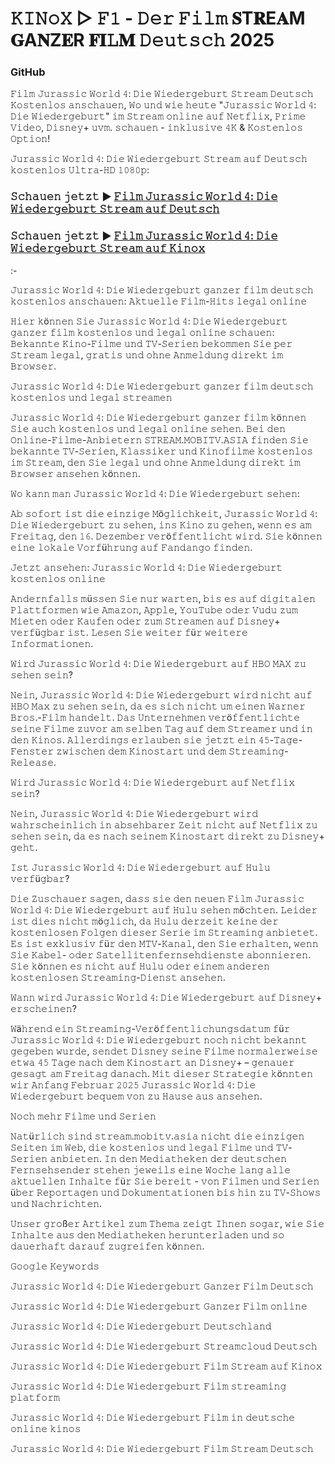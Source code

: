 # 𝙺𝙸𝙽𝚘𝚇 ▷ 𝙵𝟷 - 𝙳𝚎𝚛 𝙵𝚒𝚕𝚖 𝐒T𝐑E𝐀M 𝐆A𝐍Z𝐄R 𝐅𝐈𝙻𝐌 𝙳𝚎𝚞𝚝𝚜𝚌𝚑 2025

### GitHub

𝙵𝚒𝚕𝚖 𝙹𝚞𝚛𝚊𝚜𝚜𝚒𝚌 𝚆𝚘𝚛𝚕𝚍 𝟺: 𝙳𝚒𝚎 𝚆𝚒𝚎𝚍𝚎𝚛𝚐𝚎𝚋𝚞𝚛𝚝 𝚂𝚝𝚛𝚎𝚊𝚖 𝙳𝚎𝚞𝚝𝚜𝚌𝚑 𝙺𝚘𝚜𝚝𝚎𝚗𝚕𝚘𝚜 𝚊𝚗𝚜𝚌𝚑𝚊𝚞𝚎𝚗, 𝚆𝚘 𝚞𝚗𝚍 𝚠𝚒𝚎 𝚑𝚎𝚞𝚝𝚎 "𝙹𝚞𝚛𝚊𝚜𝚜𝚒𝚌 𝚆𝚘𝚛𝚕𝚍 𝟺: 𝙳𝚒𝚎 𝚆𝚒𝚎𝚍𝚎𝚛𝚐𝚎𝚋𝚞𝚛𝚝" 𝚒𝚖 𝚂𝚝𝚛𝚎𝚊𝚖 𝚘𝚗𝚕𝚒𝚗𝚎 𝚊𝚞𝚏 𝙽𝚎𝚝𝚏𝚕𝚒𝚡, 𝙿𝚛𝚒𝚖𝚎 𝚅𝚒𝚍𝚎𝚘, 𝙳𝚒𝚜𝚗𝚎𝚢+ 𝚞𝚟𝚖. 𝚜𝚌𝚑𝚊𝚞𝚎𝚗 - 𝚒𝚗𝚔𝚕𝚞𝚜𝚒𝚟𝚎 𝟺𝙺 & 𝙺𝚘𝚜𝚝𝚎𝚗𝚕𝚘𝚜 𝙾𝚙𝚝𝚒𝚘𝚗!

𝙹𝚞𝚛𝚊𝚜𝚜𝚒𝚌 𝚆𝚘𝚛𝚕𝚍 𝟺: 𝙳𝚒𝚎 𝚆𝚒𝚎𝚍𝚎𝚛𝚐𝚎𝚋𝚞𝚛𝚝 𝚂𝚝𝚛𝚎𝚊𝚖 𝚊𝚞𝚏 𝙳𝚎𝚞𝚝𝚜𝚌𝚑 𝚔𝚘𝚜𝚝𝚎𝚗𝚕𝚘𝚜 𝚄𝚕𝚝𝚛𝚊-𝙷𝙳 𝟷𝟶𝟾𝟶𝚙:

### 𝚂𝚌𝚑𝚊𝚞𝚎𝚗 𝚓𝚎𝚝𝚣𝚝 ▶ [𝙵𝚒𝚕𝚖 𝙹𝚞𝚛𝚊𝚜𝚜𝚒𝚌 𝚆𝚘𝚛𝚕𝚍 𝟺: 𝙳𝚒𝚎 𝚆𝚒𝚎𝚍𝚎𝚛𝚐𝚎𝚋𝚞𝚛𝚝 𝚂𝚝𝚛𝚎𝚊𝚖 𝚊𝚞𝚏 𝙳𝚎𝚞𝚝𝚜𝚌𝚑](https://tinyurl.com/4dazwh2w)

### 𝚂𝚌𝚑𝚊𝚞𝚎𝚗 𝚓𝚎𝚝𝚣𝚝 ▶ [𝙵𝚒𝚕𝚖 𝙹𝚞𝚛𝚊𝚜𝚜𝚒𝚌 𝚆𝚘𝚛𝚕𝚍 𝟺: 𝙳𝚒𝚎 𝚆𝚒𝚎𝚍𝚎𝚛𝚐𝚎𝚋𝚞𝚛𝚝 𝚂𝚝𝚛𝚎𝚊𝚖 𝚊𝚞𝚏 𝙺𝚒𝚗𝚘𝚡](https://tinyurl.com/4dazwh2w)

:-

𝙹𝚞𝚛𝚊𝚜𝚜𝚒𝚌 𝚆𝚘𝚛𝚕𝚍 𝟺: 𝙳𝚒𝚎 𝚆𝚒𝚎𝚍𝚎𝚛𝚐𝚎𝚋𝚞𝚛𝚝 𝚐𝚊𝚗𝚣𝚎𝚛 𝚏𝚒𝚕𝚖 𝚍𝚎𝚞𝚝𝚜𝚌𝚑 𝚔𝚘𝚜𝚝𝚎𝚗𝚕𝚘𝚜 𝚊𝚗𝚜𝚌𝚑𝚊𝚞𝚎𝚗: 𝙰𝚔𝚝𝚞𝚎𝚕𝚕𝚎 𝙵𝚒𝚕𝚖-𝙷𝚒𝚝𝚜 𝚕𝚎𝚐𝚊𝚕 𝚘𝚗𝚕𝚒𝚗𝚎

𝙷𝚒𝚎𝚛 𝚔ö𝚗𝚗𝚎𝚗 𝚂𝚒𝚎 𝙹𝚞𝚛𝚊𝚜𝚜𝚒𝚌 𝚆𝚘𝚛𝚕𝚍 𝟺: 𝙳𝚒𝚎 𝚆𝚒𝚎𝚍𝚎𝚛𝚐𝚎𝚋𝚞𝚛𝚝 𝚐𝚊𝚗𝚣𝚎𝚛 𝚏𝚒𝚕𝚖 𝚔𝚘𝚜𝚝𝚎𝚗𝚕𝚘𝚜 𝚞𝚗𝚍 𝚕𝚎𝚐𝚊𝚕 𝚘𝚗𝚕𝚒𝚗𝚎 𝚜𝚌𝚑𝚊𝚞𝚎𝚗: 𝙱𝚎𝚔𝚊𝚗𝚗𝚝𝚎 𝙺𝚒𝚗𝚘-𝙵𝚒𝚕𝚖𝚎 𝚞𝚗𝚍 𝚃𝚅-𝚂𝚎𝚛𝚒𝚎𝚗 𝚋𝚎𝚔𝚘𝚖𝚖𝚎𝚗 𝚂𝚒𝚎 𝚙𝚎𝚛 𝚂𝚝𝚛𝚎𝚊𝚖 𝚕𝚎𝚐𝚊𝚕, 𝚐𝚛𝚊𝚝𝚒𝚜 𝚞𝚗𝚍 𝚘𝚑𝚗𝚎 𝙰𝚗𝚖𝚎𝚕𝚍𝚞𝚗𝚐 𝚍𝚒𝚛𝚎𝚔𝚝 𝚒𝚖 𝙱𝚛𝚘𝚠𝚜𝚎𝚛.

𝙹𝚞𝚛𝚊𝚜𝚜𝚒𝚌 𝚆𝚘𝚛𝚕𝚍 𝟺: 𝙳𝚒𝚎 𝚆𝚒𝚎𝚍𝚎𝚛𝚐𝚎𝚋𝚞𝚛𝚝 𝚐𝚊𝚗𝚣𝚎𝚛 𝚏𝚒𝚕𝚖 𝚍𝚎𝚞𝚝𝚜𝚌𝚑 𝚔𝚘𝚜𝚝𝚎𝚗𝚕𝚘𝚜 𝚞𝚗𝚍 𝚕𝚎𝚐𝚊𝚕 𝚜𝚝𝚛𝚎𝚊𝚖𝚎𝚗

𝙹𝚞𝚛𝚊𝚜𝚜𝚒𝚌 𝚆𝚘𝚛𝚕𝚍 𝟺: 𝙳𝚒𝚎 𝚆𝚒𝚎𝚍𝚎𝚛𝚐𝚎𝚋𝚞𝚛𝚝 𝚐𝚊𝚗𝚣𝚎𝚛 𝚏𝚒𝚕𝚖 𝚔ö𝚗𝚗𝚎𝚗 𝚂𝚒𝚎 𝚊𝚞𝚌𝚑 𝚔𝚘𝚜𝚝𝚎𝚗𝚕𝚘𝚜 𝚞𝚗𝚍 𝚕𝚎𝚐𝚊𝚕 𝚘𝚗𝚕𝚒𝚗𝚎 𝚜𝚎𝚑𝚎𝚗. 𝙱𝚎𝚒 𝚍𝚎𝚗 𝙾𝚗𝚕𝚒𝚗𝚎-𝙵𝚒𝚕𝚖𝚎-𝙰𝚗𝚋𝚒𝚎𝚝𝚎𝚛𝚗 𝚂𝚃𝚁𝙴𝙰𝙼.𝙼𝙾𝙱𝙸𝚃𝚅.𝙰𝚂𝙸𝙰 𝚏𝚒𝚗𝚍𝚎𝚗 𝚂𝚒𝚎 𝚋𝚎𝚔𝚊𝚗𝚗𝚝𝚎 𝚃𝚅-𝚂𝚎𝚛𝚒𝚎𝚗, 𝙺𝚕𝚊𝚜𝚜𝚒𝚔𝚎𝚛 𝚞𝚗𝚍 𝙺𝚒𝚗𝚘𝚏𝚒𝚕𝚖𝚎 𝚔𝚘𝚜𝚝𝚎𝚗𝚕𝚘𝚜 𝚒𝚖 𝚂𝚝𝚛𝚎𝚊𝚖, 𝚍𝚎𝚗 𝚂𝚒𝚎 𝚕𝚎𝚐𝚊𝚕 𝚞𝚗𝚍 𝚘𝚑𝚗𝚎 𝙰𝚗𝚖𝚎𝚕𝚍𝚞𝚗𝚐 𝚍𝚒𝚛𝚎𝚔𝚝 𝚒𝚖 𝙱𝚛𝚘𝚠𝚜𝚎𝚛 𝚊𝚗𝚜𝚎𝚑𝚎𝚗 𝚔ö𝚗𝚗𝚎𝚗.

𝚆𝚘 𝚔𝚊𝚗𝚗 𝚖𝚊𝚗 𝙹𝚞𝚛𝚊𝚜𝚜𝚒𝚌 𝚆𝚘𝚛𝚕𝚍 𝟺: 𝙳𝚒𝚎 𝚆𝚒𝚎𝚍𝚎𝚛𝚐𝚎𝚋𝚞𝚛𝚝 𝚜𝚎𝚑𝚎𝚗:

𝙰𝚋 𝚜𝚘𝚏𝚘𝚛𝚝 𝚒𝚜𝚝 𝚍𝚒𝚎 𝚎𝚒𝚗𝚣𝚒𝚐𝚎 𝙼ö𝚐𝚕𝚒𝚌𝚑𝚔𝚎𝚒𝚝, 𝙹𝚞𝚛𝚊𝚜𝚜𝚒𝚌 𝚆𝚘𝚛𝚕𝚍 𝟺: 𝙳𝚒𝚎 𝚆𝚒𝚎𝚍𝚎𝚛𝚐𝚎𝚋𝚞𝚛𝚝 𝚣𝚞 𝚜𝚎𝚑𝚎𝚗, 𝚒𝚗𝚜 𝙺𝚒𝚗𝚘 𝚣𝚞 𝚐𝚎𝚑𝚎𝚗, 𝚠𝚎𝚗𝚗 𝚎𝚜 𝚊𝚖 𝙵𝚛𝚎𝚒𝚝𝚊𝚐, 𝚍𝚎𝚗 𝟷𝟼. 𝙳𝚎𝚣𝚎𝚖𝚋𝚎𝚛 𝚟𝚎𝚛ö𝚏𝚏𝚎𝚗𝚝𝚕𝚒𝚌𝚑𝚝 𝚠𝚒𝚛𝚍. 𝚂𝚒𝚎 𝚔ö𝚗𝚗𝚎𝚗 𝚎𝚒𝚗𝚎 𝚕𝚘𝚔𝚊𝚕𝚎 𝚅𝚘𝚛𝚏ü𝚑𝚛𝚞𝚗𝚐 𝚊𝚞𝚏 𝙵𝚊𝚗𝚍𝚊𝚗𝚐𝚘 𝚏𝚒𝚗𝚍𝚎𝚗.

𝙹𝚎𝚝𝚣𝚝 𝚊𝚗𝚜𝚎𝚑𝚎𝚗: 𝙹𝚞𝚛𝚊𝚜𝚜𝚒𝚌 𝚆𝚘𝚛𝚕𝚍 𝟺: 𝙳𝚒𝚎 𝚆𝚒𝚎𝚍𝚎𝚛𝚐𝚎𝚋𝚞𝚛𝚝 𝚔𝚘𝚜𝚝𝚎𝚗𝚕𝚘𝚜 𝚘𝚗𝚕𝚒𝚗𝚎

𝙰𝚗𝚍𝚎𝚛𝚗𝚏𝚊𝚕𝚕𝚜 𝚖ü𝚜𝚜𝚎𝚗 𝚂𝚒𝚎 𝚗𝚞𝚛 𝚠𝚊𝚛𝚝𝚎𝚗, 𝚋𝚒𝚜 𝚎𝚜 𝚊𝚞𝚏 𝚍𝚒𝚐𝚒𝚝𝚊𝚕𝚎𝚗 𝙿𝚕𝚊𝚝𝚝𝚏𝚘𝚛𝚖𝚎𝚗 𝚠𝚒𝚎 𝙰𝚖𝚊𝚣𝚘𝚗, 𝙰𝚙𝚙𝚕𝚎, 𝚈𝚘𝚞𝚃𝚞𝚋𝚎 𝚘𝚍𝚎𝚛 𝚅𝚞𝚍𝚞 𝚣𝚞𝚖 𝙼𝚒𝚎𝚝𝚎𝚗 𝚘𝚍𝚎𝚛 𝙺𝚊𝚞𝚏𝚎𝚗 𝚘𝚍𝚎𝚛 𝚣𝚞𝚖 𝚂𝚝𝚛𝚎𝚊𝚖𝚎𝚗 𝚊𝚞𝚏 𝙳𝚒𝚜𝚗𝚎𝚢+ 𝚟𝚎𝚛𝚏ü𝚐𝚋𝚊𝚛 𝚒𝚜𝚝. 𝙻𝚎𝚜𝚎𝚗 𝚂𝚒𝚎 𝚠𝚎𝚒𝚝𝚎𝚛 𝚏ü𝚛 𝚠𝚎𝚒𝚝𝚎𝚛𝚎 𝙸𝚗𝚏𝚘𝚛𝚖𝚊𝚝𝚒𝚘𝚗𝚎𝚗.

𝚆𝚒𝚛𝚍 𝙹𝚞𝚛𝚊𝚜𝚜𝚒𝚌 𝚆𝚘𝚛𝚕𝚍 𝟺: 𝙳𝚒𝚎 𝚆𝚒𝚎𝚍𝚎𝚛𝚐𝚎𝚋𝚞𝚛𝚝 𝚊𝚞𝚏 𝙷𝙱𝙾 𝙼𝙰𝚇 𝚣𝚞 𝚜𝚎𝚑𝚎𝚗 𝚜𝚎𝚒𝚗?

𝙽𝚎𝚒𝚗, 𝙹𝚞𝚛𝚊𝚜𝚜𝚒𝚌 𝚆𝚘𝚛𝚕𝚍 𝟺: 𝙳𝚒𝚎 𝚆𝚒𝚎𝚍𝚎𝚛𝚐𝚎𝚋𝚞𝚛𝚝 𝚠𝚒𝚛𝚍 𝚗𝚒𝚌𝚑𝚝 𝚊𝚞𝚏 𝙷𝙱𝙾 𝙼𝚊𝚡 𝚣𝚞 𝚜𝚎𝚑𝚎𝚗 𝚜𝚎𝚒𝚗, 𝚍𝚊 𝚎𝚜 𝚜𝚒𝚌𝚑 𝚗𝚒𝚌𝚑𝚝 𝚞𝚖 𝚎𝚒𝚗𝚎𝚗 𝚆𝚊𝚛𝚗𝚎𝚛 𝙱𝚛𝚘𝚜.-𝙵𝚒𝚕𝚖 𝚑𝚊𝚗𝚍𝚎𝚕𝚝. 𝙳𝚊𝚜 𝚄𝚗𝚝𝚎𝚛𝚗𝚎𝚑𝚖𝚎𝚗 𝚟𝚎𝚛ö𝚏𝚏𝚎𝚗𝚝𝚕𝚒𝚌𝚑𝚝𝚎 𝚜𝚎𝚒𝚗𝚎 𝙵𝚒𝚕𝚖𝚎 𝚣𝚞𝚟𝚘𝚛 𝚊𝚖 𝚜𝚎𝚕𝚋𝚎𝚗 𝚃𝚊𝚐 𝚊𝚞𝚏 𝚍𝚎𝚖 𝚂𝚝𝚛𝚎𝚊𝚖𝚎𝚛 𝚞𝚗𝚍 𝚒𝚗 𝚍𝚎𝚗 𝙺𝚒𝚗𝚘𝚜. 𝙰𝚕𝚕𝚎𝚛𝚍𝚒𝚗𝚐𝚜 𝚎𝚛𝚕𝚊𝚞𝚋𝚎𝚗 𝚜𝚒𝚎 𝚓𝚎𝚝𝚣𝚝 𝚎𝚒𝚗 𝟺𝟻-𝚃𝚊𝚐𝚎-𝙵𝚎𝚗𝚜𝚝𝚎𝚛 𝚣𝚠𝚒𝚜𝚌𝚑𝚎𝚗 𝚍𝚎𝚖 𝙺𝚒𝚗𝚘𝚜𝚝𝚊𝚛𝚝 𝚞𝚗𝚍 𝚍𝚎𝚖 𝚂𝚝𝚛𝚎𝚊𝚖𝚒𝚗𝚐-𝚁𝚎𝚕𝚎𝚊𝚜𝚎.

𝚆𝚒𝚛𝚍 𝙹𝚞𝚛𝚊𝚜𝚜𝚒𝚌 𝚆𝚘𝚛𝚕𝚍 𝟺: 𝙳𝚒𝚎 𝚆𝚒𝚎𝚍𝚎𝚛𝚐𝚎𝚋𝚞𝚛𝚝 𝚊𝚞𝚏 𝙽𝚎𝚝𝚏𝚕𝚒𝚡 𝚜𝚎𝚒𝚗?

𝙽𝚎𝚒𝚗, 𝙹𝚞𝚛𝚊𝚜𝚜𝚒𝚌 𝚆𝚘𝚛𝚕𝚍 𝟺: 𝙳𝚒𝚎 𝚆𝚒𝚎𝚍𝚎𝚛𝚐𝚎𝚋𝚞𝚛𝚝 𝚠𝚒𝚛𝚍 𝚠𝚊𝚑𝚛𝚜𝚌𝚑𝚎𝚒𝚗𝚕𝚒𝚌𝚑 𝚒𝚗 𝚊𝚋𝚜𝚎𝚑𝚋𝚊𝚛𝚎𝚛 𝚉𝚎𝚒𝚝 𝚗𝚒𝚌𝚑𝚝 𝚊𝚞𝚏 𝙽𝚎𝚝𝚏𝚕𝚒𝚡 𝚣𝚞 𝚜𝚎𝚑𝚎𝚗 𝚜𝚎𝚒𝚗, 𝚍𝚊 𝚎𝚜 𝚗𝚊𝚌𝚑 𝚜𝚎𝚒𝚗𝚎𝚖 𝙺𝚒𝚗𝚘𝚜𝚝𝚊𝚛𝚝 𝚍𝚒𝚛𝚎𝚔𝚝 𝚣𝚞 𝙳𝚒𝚜𝚗𝚎𝚢+ 𝚐𝚎𝚑𝚝.

𝙸𝚜𝚝 𝙹𝚞𝚛𝚊𝚜𝚜𝚒𝚌 𝚆𝚘𝚛𝚕𝚍 𝟺: 𝙳𝚒𝚎 𝚆𝚒𝚎𝚍𝚎𝚛𝚐𝚎𝚋𝚞𝚛𝚝 𝚊𝚞𝚏 𝙷𝚞𝚕𝚞 𝚟𝚎𝚛𝚏ü𝚐𝚋𝚊𝚛?

𝙳𝚒𝚎 𝚉𝚞𝚜𝚌𝚑𝚊𝚞𝚎𝚛 𝚜𝚊𝚐𝚎𝚗, 𝚍𝚊𝚜𝚜 𝚜𝚒𝚎 𝚍𝚎𝚗 𝚗𝚎𝚞𝚎𝚗 𝙵𝚒𝚕𝚖 𝙹𝚞𝚛𝚊𝚜𝚜𝚒𝚌 𝚆𝚘𝚛𝚕𝚍 𝟺: 𝙳𝚒𝚎 𝚆𝚒𝚎𝚍𝚎𝚛𝚐𝚎𝚋𝚞𝚛𝚝 𝚊𝚞𝚏 𝙷𝚞𝚕𝚞 𝚜𝚎𝚑𝚎𝚗 𝚖ö𝚌𝚑𝚝𝚎𝚗. 𝙻𝚎𝚒𝚍𝚎𝚛 𝚒𝚜𝚝 𝚍𝚒𝚎𝚜 𝚗𝚒𝚌𝚑𝚝 𝚖ö𝚐𝚕𝚒𝚌𝚑, 𝚍𝚊 𝙷𝚞𝚕𝚞 𝚍𝚎𝚛𝚣𝚎𝚒𝚝 𝚔𝚎𝚒𝚗𝚎 𝚍𝚎𝚛 𝚔𝚘𝚜𝚝𝚎𝚗𝚕𝚘𝚜𝚎𝚗 𝙵𝚘𝚕𝚐𝚎𝚗 𝚍𝚒𝚎𝚜𝚎𝚛 𝚂𝚎𝚛𝚒𝚎 𝚒𝚖 𝚂𝚝𝚛𝚎𝚊𝚖𝚒𝚗𝚐 𝚊𝚗𝚋𝚒𝚎𝚝𝚎𝚝. 𝙴𝚜 𝚒𝚜𝚝 𝚎𝚡𝚔𝚕𝚞𝚜𝚒𝚟 𝚏ü𝚛 𝚍𝚎𝚗 𝙼𝚃𝚅-𝙺𝚊𝚗𝚊𝚕, 𝚍𝚎𝚗 𝚂𝚒𝚎 𝚎𝚛𝚑𝚊𝚕𝚝𝚎𝚗, 𝚠𝚎𝚗𝚗 𝚂𝚒𝚎 𝙺𝚊𝚋𝚎𝚕- 𝚘𝚍𝚎𝚛 𝚂𝚊𝚝𝚎𝚕𝚕𝚒𝚝𝚎𝚗𝚏𝚎𝚛𝚗𝚜𝚎𝚑𝚍𝚒𝚎𝚗𝚜𝚝𝚎 𝚊𝚋𝚘𝚗𝚗𝚒𝚎𝚛𝚎𝚗. 𝚂𝚒𝚎 𝚔ö𝚗𝚗𝚎𝚗 𝚎𝚜 𝚗𝚒𝚌𝚑𝚝 𝚊𝚞𝚏 𝙷𝚞𝚕𝚞 𝚘𝚍𝚎𝚛 𝚎𝚒𝚗𝚎𝚖 𝚊𝚗𝚍𝚎𝚛𝚎𝚗 𝚔𝚘𝚜𝚝𝚎𝚗𝚕𝚘𝚜𝚎𝚗 𝚂𝚝𝚛𝚎𝚊𝚖𝚒𝚗𝚐-𝙳𝚒𝚎𝚗𝚜𝚝 𝚊𝚗𝚜𝚎𝚑𝚎𝚗.

𝚆𝚊𝚗𝚗 𝚠𝚒𝚛𝚍 𝙹𝚞𝚛𝚊𝚜𝚜𝚒𝚌 𝚆𝚘𝚛𝚕𝚍 𝟺: 𝙳𝚒𝚎 𝚆𝚒𝚎𝚍𝚎𝚛𝚐𝚎𝚋𝚞𝚛𝚝 𝚊𝚞𝚏 𝙳𝚒𝚜𝚗𝚎𝚢+ 𝚎𝚛𝚜𝚌𝚑𝚎𝚒𝚗𝚎𝚗?

𝚆ä𝚑𝚛𝚎𝚗𝚍 𝚎𝚒𝚗 𝚂𝚝𝚛𝚎𝚊𝚖𝚒𝚗𝚐-𝚅𝚎𝚛ö𝚏𝚏𝚎𝚗𝚝𝚕𝚒𝚌𝚑𝚞𝚗𝚐𝚜𝚍𝚊𝚝𝚞𝚖 𝚏ü𝚛 𝙹𝚞𝚛𝚊𝚜𝚜𝚒𝚌 𝚆𝚘𝚛𝚕𝚍 𝟺: 𝙳𝚒𝚎 𝚆𝚒𝚎𝚍𝚎𝚛𝚐𝚎𝚋𝚞𝚛𝚝 𝚗𝚘𝚌𝚑 𝚗𝚒𝚌𝚑𝚝 𝚋𝚎𝚔𝚊𝚗𝚗𝚝 𝚐𝚎𝚐𝚎𝚋𝚎𝚗 𝚠𝚞𝚛𝚍𝚎, 𝚜𝚎𝚗𝚍𝚎𝚝 𝙳𝚒𝚜𝚗𝚎𝚢 𝚜𝚎𝚒𝚗𝚎 𝙵𝚒𝚕𝚖𝚎 𝚗𝚘𝚛𝚖𝚊𝚕𝚎𝚛𝚠𝚎𝚒𝚜𝚎 𝚎𝚝𝚠𝚊 𝟺𝟻 𝚃𝚊𝚐𝚎 𝚗𝚊𝚌𝚑 𝚍𝚎𝚖 𝙺𝚒𝚗𝚘𝚜𝚝𝚊𝚛𝚝 𝚊𝚗 𝙳𝚒𝚜𝚗𝚎𝚢+ – 𝚐𝚎𝚗𝚊𝚞𝚎𝚛 𝚐𝚎𝚜𝚊𝚐𝚝 𝚊𝚖 𝙵𝚛𝚎𝚒𝚝𝚊𝚐 𝚍𝚊𝚗𝚊𝚌𝚑. 𝙼𝚒𝚝 𝚍𝚒𝚎𝚜𝚎𝚛 𝚂𝚝𝚛𝚊𝚝𝚎𝚐𝚒𝚎 𝚔ö𝚗𝚗𝚝𝚎𝚗 𝚠𝚒𝚛 𝙰𝚗𝚏𝚊𝚗𝚐 𝙵𝚎𝚋𝚛𝚞𝚊𝚛 𝟸𝟶𝟸𝟻 𝙹𝚞𝚛𝚊𝚜𝚜𝚒𝚌 𝚆𝚘𝚛𝚕𝚍 𝟺: 𝙳𝚒𝚎 𝚆𝚒𝚎𝚍𝚎𝚛𝚐𝚎𝚋𝚞𝚛𝚝 𝚋𝚎𝚚𝚞𝚎𝚖 𝚟𝚘𝚗 𝚣𝚞 𝙷𝚊𝚞𝚜𝚎 𝚊𝚞𝚜 𝚊𝚗𝚜𝚎𝚑𝚎𝚗.

𝙽𝚘𝚌𝚑 𝚖𝚎𝚑𝚛 𝙵𝚒𝚕𝚖𝚎 𝚞𝚗𝚍 𝚂𝚎𝚛𝚒𝚎𝚗

𝙽𝚊𝚝ü𝚛𝚕𝚒𝚌𝚑 𝚜𝚒𝚗𝚍 𝚜𝚝𝚛𝚎𝚊𝚖.𝚖𝚘𝚋𝚒𝚝𝚟.𝚊𝚜𝚒𝚊 𝚗𝚒𝚌𝚑𝚝 𝚍𝚒𝚎 𝚎𝚒𝚗𝚣𝚒𝚐𝚎𝚗 𝚂𝚎𝚒𝚝𝚎𝚗 𝚒𝚖 𝚆𝚎𝚋, 𝚍𝚒𝚎 𝚔𝚘𝚜𝚝𝚎𝚗𝚕𝚘𝚜 𝚞𝚗𝚍 𝚕𝚎𝚐𝚊𝚕 𝙵𝚒𝚕𝚖𝚎 𝚞𝚗𝚍 𝚃𝚅-𝚂𝚎𝚛𝚒𝚎𝚗 𝚊𝚗𝚋𝚒𝚎𝚝𝚎𝚗. 𝙸𝚗 𝚍𝚎𝚗 𝙼𝚎𝚍𝚒𝚊𝚝𝚑𝚎𝚔𝚎𝚗 𝚍𝚎𝚛 𝚍𝚎𝚞𝚝𝚜𝚌𝚑𝚎𝚗 𝙵𝚎𝚛𝚗𝚜𝚎𝚑𝚜𝚎𝚗𝚍𝚎𝚛 𝚜𝚝𝚎𝚑𝚎𝚗 𝚓𝚎𝚠𝚎𝚒𝚕𝚜 𝚎𝚒𝚗𝚎 𝚆𝚘𝚌𝚑𝚎 𝚕𝚊𝚗𝚐 𝚊𝚕𝚕𝚎 𝚊𝚔𝚝𝚞𝚎𝚕𝚕𝚎𝚗 𝙸𝚗𝚑𝚊𝚕𝚝𝚎 𝚏ü𝚛 𝚂𝚒𝚎 𝚋𝚎𝚛𝚎𝚒𝚝 - 𝚟𝚘𝚗 𝙵𝚒𝚕𝚖𝚎𝚗 𝚞𝚗𝚍 𝚂𝚎𝚛𝚒𝚎𝚗 ü𝚋𝚎𝚛 𝚁𝚎𝚙𝚘𝚛𝚝𝚊𝚐𝚎𝚗 𝚞𝚗𝚍 𝙳𝚘𝚔𝚞𝚖𝚎𝚗𝚝𝚊𝚝𝚒𝚘𝚗𝚎𝚗 𝚋𝚒𝚜 𝚑𝚒𝚗 𝚣𝚞 𝚃𝚅-𝚂𝚑𝚘𝚠𝚜 𝚞𝚗𝚍 𝙽𝚊𝚌𝚑𝚛𝚒𝚌𝚑𝚝𝚎𝚗.

𝚄𝚗𝚜𝚎𝚛 𝚐𝚛𝚘ß𝚎𝚛 𝙰𝚛𝚝𝚒𝚔𝚎𝚕 𝚣𝚞𝚖 𝚃𝚑𝚎𝚖𝚊 𝚣𝚎𝚒𝚐𝚝 𝙸𝚑𝚗𝚎𝚗 𝚜𝚘𝚐𝚊𝚛, 𝚠𝚒𝚎 𝚂𝚒𝚎 𝙸𝚗𝚑𝚊𝚕𝚝𝚎 𝚊𝚞𝚜 𝚍𝚎𝚗 𝙼𝚎𝚍𝚒𝚊𝚝𝚑𝚎𝚔𝚎𝚗 𝚑𝚎𝚛𝚞𝚗𝚝𝚎𝚛𝚕𝚊𝚍𝚎𝚗 𝚞𝚗𝚍 𝚜𝚘 𝚍𝚊𝚞𝚎𝚛𝚑𝚊𝚏𝚝 𝚍𝚊𝚛𝚊𝚞𝚏 𝚣𝚞𝚐𝚛𝚎𝚒𝚏𝚎𝚗 𝚔ö𝚗𝚗𝚎𝚗.

𝙶𝚘𝚘𝚐𝚕𝚎 𝙺𝚎𝚢𝚠𝚘𝚛𝚍𝚜

𝙹𝚞𝚛𝚊𝚜𝚜𝚒𝚌 𝚆𝚘𝚛𝚕𝚍 𝟺: 𝙳𝚒𝚎 𝚆𝚒𝚎𝚍𝚎𝚛𝚐𝚎𝚋𝚞𝚛𝚝 𝙶𝚊𝚗𝚣𝚎𝚛 𝙵𝚒𝚕𝚖 𝙳𝚎𝚞𝚝𝚜𝚌𝚑

𝙹𝚞𝚛𝚊𝚜𝚜𝚒𝚌 𝚆𝚘𝚛𝚕𝚍 𝟺: 𝙳𝚒𝚎 𝚆𝚒𝚎𝚍𝚎𝚛𝚐𝚎𝚋𝚞𝚛𝚝 𝙶𝚊𝚗𝚣𝚎𝚛 𝙵𝚒𝚕𝚖 𝚘𝚗𝚕𝚒𝚗𝚎

𝙹𝚞𝚛𝚊𝚜𝚜𝚒𝚌 𝚆𝚘𝚛𝚕𝚍 𝟺: 𝙳𝚒𝚎 𝚆𝚒𝚎𝚍𝚎𝚛𝚐𝚎𝚋𝚞𝚛𝚝 𝙳𝚎𝚞𝚝𝚜𝚌𝚑𝚕𝚊𝚗𝚍

𝙹𝚞𝚛𝚊𝚜𝚜𝚒𝚌 𝚆𝚘𝚛𝚕𝚍 𝟺: 𝙳𝚒𝚎 𝚆𝚒𝚎𝚍𝚎𝚛𝚐𝚎𝚋𝚞𝚛𝚝 𝚂𝚝𝚛𝚎𝚊𝚖𝚌𝚕𝚘𝚞𝚍 𝙳𝚎𝚞𝚝𝚜𝚌𝚑

𝙹𝚞𝚛𝚊𝚜𝚜𝚒𝚌 𝚆𝚘𝚛𝚕𝚍 𝟺: 𝙳𝚒𝚎 𝚆𝚒𝚎𝚍𝚎𝚛𝚐𝚎𝚋𝚞𝚛𝚝 𝙵𝚒𝚕𝚖 𝚂𝚝𝚛𝚎𝚊𝚖 𝚊𝚞𝚏 𝙺𝚒𝚗𝚘𝚡

𝙹𝚞𝚛𝚊𝚜𝚜𝚒𝚌 𝚆𝚘𝚛𝚕𝚍 𝟺: 𝙳𝚒𝚎 𝚆𝚒𝚎𝚍𝚎𝚛𝚐𝚎𝚋𝚞𝚛𝚝 𝙵𝚒𝚕𝚖 𝚜𝚝𝚛𝚎𝚊𝚖𝚒𝚗𝚐 𝚙𝚕𝚊𝚝𝚏𝚘𝚛𝚖

𝙹𝚞𝚛𝚊𝚜𝚜𝚒𝚌 𝚆𝚘𝚛𝚕𝚍 𝟺: 𝙳𝚒𝚎 𝚆𝚒𝚎𝚍𝚎𝚛𝚐𝚎𝚋𝚞𝚛𝚝 𝙵𝚒𝚕𝚖 𝚒𝚗 𝚍𝚎𝚞𝚝𝚜𝚌𝚑𝚎 𝚘𝚗𝚕𝚒𝚗𝚎 𝚔𝚒𝚗𝚘𝚜

𝙹𝚞𝚛𝚊𝚜𝚜𝚒𝚌 𝚆𝚘𝚛𝚕𝚍 𝟺: 𝙳𝚒𝚎 𝚆𝚒𝚎𝚍𝚎𝚛𝚐𝚎𝚋𝚞𝚛𝚝 𝙵𝚒𝚕𝚖 𝚂𝚝𝚛𝚎𝚊𝚖 𝙳𝚎𝚞𝚝𝚜𝚌𝚑
